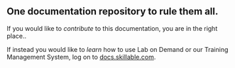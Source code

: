 ## One documentation repository to rule them all.

If you would like to _contribute_ to this documentation, you are in the right place..

If instead you would like to _learn_ how to use Lab on Demand or our Training Management System, log on to [docs.skillable.com](https://docs.skillable.com).

